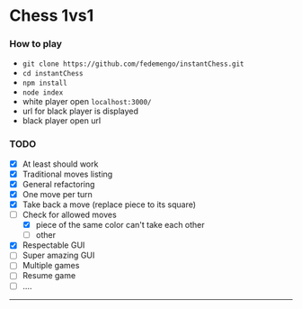 # Chess 1vs1

### How to play

* `git clone https://github.com/fedemengo/instantChess.git`
* `cd instantChess`
* `npm install`
* `node index`
* white player open `localhost:3000/`
* url for black player is displayed
* black player open url

### TODO

- [x] At least should work
- [x] Traditional moves listing
- [x] General refactoring
- [x] One move per turn
- [x] Take back a move (replace piece to its square)
- [ ] Check for allowed moves
	- [x] piece of the same color can't take each other
	- [ ] other
- [x] Respectable GUI
- [ ] Super amazing GUI
- [ ] Multiple games
- [ ] Resume game
- [ ] ....

---
